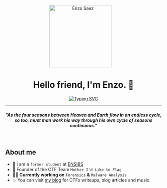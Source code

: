 <p align="center">
  <img src="https://i.pinimg.com/564x/eb/bc/25/ebbc2549226561a36e5243ce0e7e45af.jpg" alt="Enzo Saez" height="200" style="margin-right: 20px"/>
</p>
<h1 align="center">Hello friend, I'm Enzo. 👋</h1>
<p align="center">
  <a href="https://git.io/typing-svg"><img src="https://readme-typing-svg.herokuapp.com?font=Fira+Code&pause=1000&color=5E0B73&center=true&random=false&width=435&lines=Cyberdefense+Engineer;Pentest+%7C+Forensics+%7C+OSINT;Graphic+Design" alt="Typing SVG" /></a>
</p>
<hr/>
<h4 align="center"><i>"As the four seasons between Heaven and Earth flow in an endless cycle, so too, must man work his way through his own cycle of seasons continuous."</i></h4>
<br>

##  About me

- :school: I am a `former student` at [ENSIBS](https://www-ensibs.univ-ubs.fr/fr/index.html)
- 🚩 Founder of the CTF Team `Mother I'd Like to Flag`
- :technologist: **Currently working on** `Forensics` **&** `Malware Analysis`
- :boom: You can visit [my blog](https://hashp4.fr) for CTFs writeups, blog articles and music.

